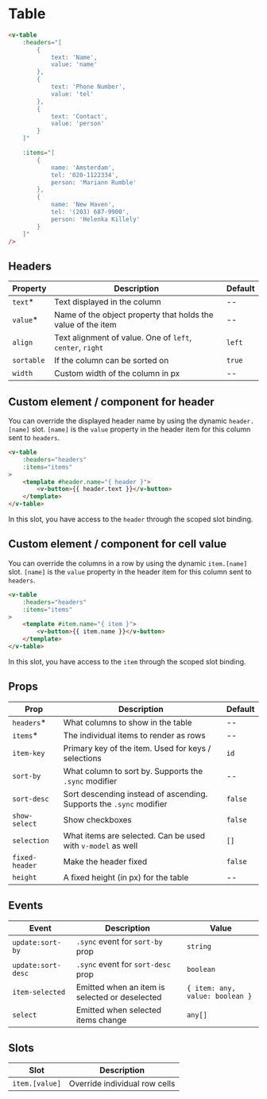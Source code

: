 # Table

```html
<v-table
	:headers="[
		{
			text: 'Name',
			value: 'name'
		},
		{
			text: 'Phone Number',
			value: 'tel'
		},
		{
			text: 'Contact',
			value: 'person'
		}
	]"

	:items="[
		{
			name: 'Amsterdam',
			tel: '020-1122334',
			person: 'Mariann Rumble'
		},
		{
			name: 'New Haven',
			tel: '(203) 687-9900',
			person: 'Helenka Killely'
		}
	]"
/>
```

## Headers

| Property   | Description                                                  | Default |
|------------|--------------------------------------------------------------|---------|
| `text`*    | Text displayed in the column                                 | --      |
| `value`*   | Name of the object property that holds the value of the item | --      |
| `align`    | Text alignment of value. One of `left`, `center`, `right`    | `left`  |
| `sortable` | If the column can be sorted on                               | `true`  |
| `width`    | Custom width of the column in px                             | --      |

## Custom element / component for header

You can override the displayed header name by using the dynamic `header.[name]` slot. `[name]` is the `value` property in the header item for this column sent to `headers`.

```html
<v-table
	:headers="headers"
	:items="items"
>
	<template #header.name="{ header }">
		<v-button>{{ header.text }}</v-button>
	</template>
</v-table>
```

In this slot, you have access to the `header` through the scoped slot binding.

## Custom element / component for cell value

You can override the columns in a row by using the dynamic `item.[name]` slot. `[name]` is the `value` property in the header item for this column sent to `headers`.

```html
<v-table
	:headers="headers"
	:items="items"
>
	<template #item.name="{ item }">
		<v-button>{{ item.name }}</v-button>
	</template>
</v-table>
```

In this slot, you have access to the `item` through the scoped slot binding.

## Props

| Prop           | Description                                                         | Default |
|----------------|---------------------------------------------------------------------|---------|
| `headers`*     | What columns to show in the table                                   | --      |
| `items`*       | The individual items to render as rows                              | --      |
| `item-key`     | Primary key of the item. Used for keys / selections                 | `id`    |
| `sort-by`      | What column to sort by. Supports the `.sync` modifier               | --      |
| `sort-desc`    | Sort descending instead of ascending. Supports the `.sync` modifier | `false` |
| `show-select`  | Show checkboxes                                                     | `false` |
| `selection`    | What items are selected. Can be used with `v-model` as well         | `[]`    |
| `fixed-header` | Make the header fixed                                               | `false` |
| `height`       | A fixed height (in px) for the table                                | --      |

## Events

| Event              | Description                                    | Value                           |
|--------------------|------------------------------------------------|---------------------------------|
| `update:sort-by`   | `.sync` event for `sort-by` prop               | `string`                        |
| `update:sort-desc` | `.sync` event for `sort-desc` prop             | `boolean`                       |
| `item-selected`    | Emitted when an item is selected or deselected | `{ item: any, value: boolean }` |
| `select`           | Emitted when selected items change             | `any[]`                         |

## Slots

| Slot           | Description                   |
|----------------|-------------------------------|
| `item.[value]` | Override individual row cells |

